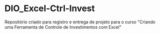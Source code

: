 # DIO_Excel-Ctrl-Invest
Reposítório criado para registro e entrega de projeto para o curso "Criando uma Ferramenta de Controle de Investimentos com Excel"
